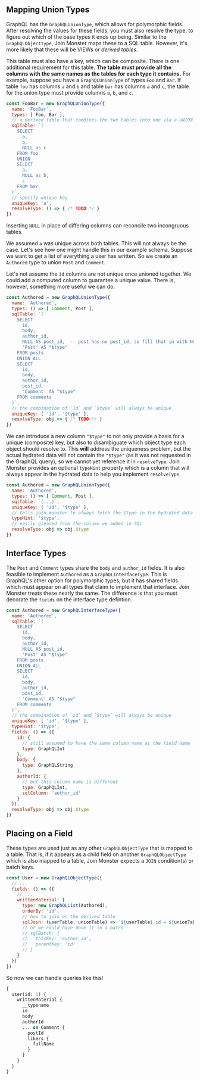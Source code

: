 ## Mapping Union Types

GraphQL has the `GraphQLUnionType`, which allows for polymorphic fields.
After resolving the values for these fields, you must also resolve the type, to figure out which of the base types it ends up being.
Similar to the `GraphQLObjectType`, Join Monster maps these to a SQL table.
However, it's more likely that these will be VIEWs or *derived tables*.

This table must also have a key, which can be composite.
There is one additional requirement for this table.
**The table must provide all the columns with the same names as the tables for each type it contains.**
For example, suppose you have a `GraphQLUnionType` of types `Foo` and `Bar`.
If table `foo` has columns `a` and `b` and table `bar` has columns `a` and `c`, the table for the union type must provide columns `a`, `b`, and `c`.

```js
const FooBar = new GraphQLUnionType({
  name: 'FooBar',
  types: [ Foo, Bar ],
  // a derived table that combines the two tables into one via a UNION
  sqlTable: `(
    SELECT
      a,
      b,
      NULL as c
    FROM foo
    UNION
    SELECT
      a,
      NULL as b,
      c
    FROM bar
  )`,
  // specify unique key
  uniqueKey: 'a',
  resolveType: () => { /* TODO */ }
})
```

Inserting `NULL` in place of differing columns can reconcile two incongruous tables.

We assumed `a` was unique across both tables.
This will not always be the case.
Let's see how one might handle this in our example schema.
Suppose we want to get a list of everything a user has written.
So we create an `Authored` type to union `Post` and `Comment`.

Let's not assume the `id` columns are not unique once unioned together.
We could add a computed column to guarantee a unique value. There is, however, something more useful we can do.

```js
const Authored = new GraphQLUnionType({
  name: 'Authored',
  types: () => [ Comment, Post ],
  sqlTable: `(
    SELECT
      id,
      body,
      author_id,
      NULL AS post_id,  -- post has no post_id, so fill that in with NULL
      'Post' AS "$type"
    FROM posts
    UNION ALL
    SELECT
      id,
      body,
      author_id,
      post_id,
      'Comment' AS "$type"
    FROM comments
  )`,
  // the combination of `id` and `$type` will always be unique
  uniqueKey: [ 'id', '$type' ],
  resolveType: obj => { /* TODO */ }
})
```

We can introduce a new column `"$type"` to not only provide a basis for a unique (composite) key, but also to disambiguate which object type each object should resolve to.
This **will** address the uniqueness problem, but the actual hydrated data will not contain the `"$type"` (as it was not requested in the GraphQL query), so we cannot yet reference it in `resolveType`.
Join Monster provides an optional `typeHint` property which is a column that will always appear in the hydrated data to help you implement `resolveType`.

```js
const Authored = new GraphQLUnionType({
  name: 'Authored',
  types: () => [ Comment, Post ],
  sqlTable: `(...)`,
  uniqueKey: [ 'id', '$type' ],
  // tells join monster to always fetch the $type in the hydrated data
  typeHint: '$type',
  // easily gleaned from the column we added in SQL
  resolveType: obj => obj.$type
})
```

## Interface Types

The `Post` and `Comment` types share the `body` and `author_id` fields.
It is also feasible to implement `Authored` as a `GraphQLInterfaceType`.
This is GraphQL's other option for polymorphic types, but it has shared fields which must appear on all types that claim to implement that interface.
Join Monster treats these nearly the same.
The difference is that you must decorate the `fields` on the interface type defintion.


```js
const Authored = new GraphQLInterfaceType({
  name: 'Authored',
  sqlTable: `(
    SELECT
      id,
      body,
      author_id,
      NULL AS post_id,
      'Post' AS "$type"
    FROM posts
    UNION ALL
    SELECT
      id,
      body,
      author_id,
      post_id,
      'Comment' AS "$type"
    FROM comments
  )`,
  // the combination of `id` and `$type` will always be unique
  uniqueKey: [ 'id', '$type' ],
  typeHint: '$type',
  fields: () => ({
    id: {
      // still assumed to have the same column name as the field name
      type: GraphQLInt
    },
    body: {
      type: GraphQLString
    },
    authorId: {
      // but this column name is different
      type: GraphQLInt,
      sqlColumn: 'author_id'
    }
  }),
  resolveType: obj => obj.$type
})
```

## Placing on a Field

These types are used just as any other `GraphQLObjectType` that is mapped to a table. That is, if it appears as a child field on another `GraphQLObjectType` which is also mapped to a table, Join Monster expects a `JOIN` condition(s) or batch keys.

```js
const User = new GraphQLObjectType({
  // ...
  fields: () => ({
    // ...
    writtenMaterial: {
      type: new GraphQLList(Authored),
      orderBy: 'id',
      // how to join on the derived table
      sqlJoin: (userTable, unionTable) => `${userTable}.id = ${unionTable}.author_id`
      // or we could have done it in a batch
      // sqlBatch: {
      //   thisKey: 'author_id',
      //   parentKey: 'id'
      // }
    }
  })
})
```

So now we can handle queries like this!

```graphql
{
  user(id: 1) {
    writtenMaterial {
      __typename
      id
      body
      authorId
      ... on Comment {
        postId
        likers {
          fullName
        }
      }
    }
  }
}
```


